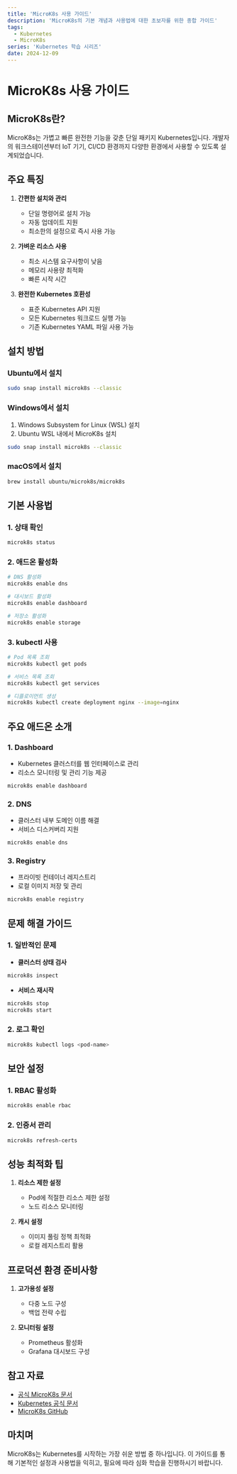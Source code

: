 ```yaml
---
title: 'MicroK8s 사용 가이드'
description: 'MicroK8s의 기본 개념과 사용법에 대한 초보자를 위한 종합 가이드'
tags:
  - Kubernetes
  - MicroK8s
series: 'Kubernetes 학습 시리즈'
date: 2024-12-09
---
```


# MicroK8s 사용 가이드

## MicroK8s란?

MicroK8s는 가볍고 빠른 완전한 기능을 갖춘 단일 패키지 Kubernetes입니다. 개발자의 워크스테이션부터 IoT 기기, CI/CD 환경까지 다양한 환경에서 사용할 수 있도록 설계되었습니다.

## 주요 특징

1. **간편한 설치와 관리**
   - 단일 명령어로 설치 가능
   - 자동 업데이트 지원
   - 최소한의 설정으로 즉시 사용 가능

2. **가벼운 리소스 사용**
   - 최소 시스템 요구사항이 낮음
   - 메모리 사용량 최적화
   - 빠른 시작 시간

3. **완전한 Kubernetes 호환성**
   - 표준 Kubernetes API 지원
   - 모든 Kubernetes 워크로드 실행 가능
   - 기존 Kubernetes YAML 파일 사용 가능

## 설치 방법

### Ubuntu에서 설치

```bash
sudo snap install microk8s --classic
```

### Windows에서 설치

1. Windows Subsystem for Linux (WSL) 설치
2. Ubuntu WSL 내에서 MicroK8s 설치

```bash
sudo snap install microk8s --classic
```

### macOS에서 설치

```bash
brew install ubuntu/microk8s/microk8s
```

## 기본 사용법

### 1. 상태 확인

```bash
microk8s status
```

### 2. 애드온 활성화

```bash
# DNS 활성화
microk8s enable dns

# 대시보드 활성화
microk8s enable dashboard

# 저장소 활성화
microk8s enable storage
```

### 3. kubectl 사용

```bash
# Pod 목록 조회
microk8s kubectl get pods

# 서비스 목록 조회
microk8s kubectl get services

# 디플로이먼트 생성
microk8s kubectl create deployment nginx --image=nginx
```

## 주요 애드온 소개

### 1. Dashboard

- Kubernetes 클러스터를 웹 인터페이스로 관리
- 리소스 모니터링 및 관리 기능 제공

```bash
microk8s enable dashboard
```

### 2. DNS

- 클러스터 내부 도메인 이름 해결
- 서비스 디스커버리 지원

```bash
microk8s enable dns
```

### 3. Registry

- 프라이빗 컨테이너 레지스트리
- 로컬 이미지 저장 및 관리

```bash
microk8s enable registry
```

## 문제 해결 가이드

### 1. 일반적인 문제

- **클러스터 상태 검사**

```bash
microk8s inspect
```

- **서비스 재시작**

```bash
microk8s stop
microk8s start
```

### 2. 로그 확인

```bash
microk8s kubectl logs <pod-name>
```

## 보안 설정

### 1. RBAC 활성화

```bash
microk8s enable rbac
```

### 2. 인증서 관리

```bash
microk8s refresh-certs
```

## 성능 최적화 팁

1. **리소스 제한 설정**
   - Pod에 적절한 리소스 제한 설정
   - 노드 리소스 모니터링

2. **캐시 설정**
   - 이미지 풀링 정책 최적화
   - 로컬 레지스트리 활용

## 프로덕션 환경 준비사항

1. **고가용성 설정**
   - 다중 노드 구성
   - 백업 전략 수립

2. **모니터링 설정**
   - Prometheus 활성화
   - Grafana 대시보드 구성

## 참고 자료

- [공식 MicroK8s 문서](https://microk8s.io/docs)
- [Kubernetes 공식 문서](https://kubernetes.io/docs)
- [MicroK8s GitHub](https://github.com/canonical/microk8s)

## 마치며

MicroK8s는 Kubernetes를 시작하는 가장 쉬운 방법 중 하나입니다. 이 가이드를 통해 기본적인 설정과 사용법을 익히고, 필요에 따라 심화 학습을 진행하시기 바랍니다.
